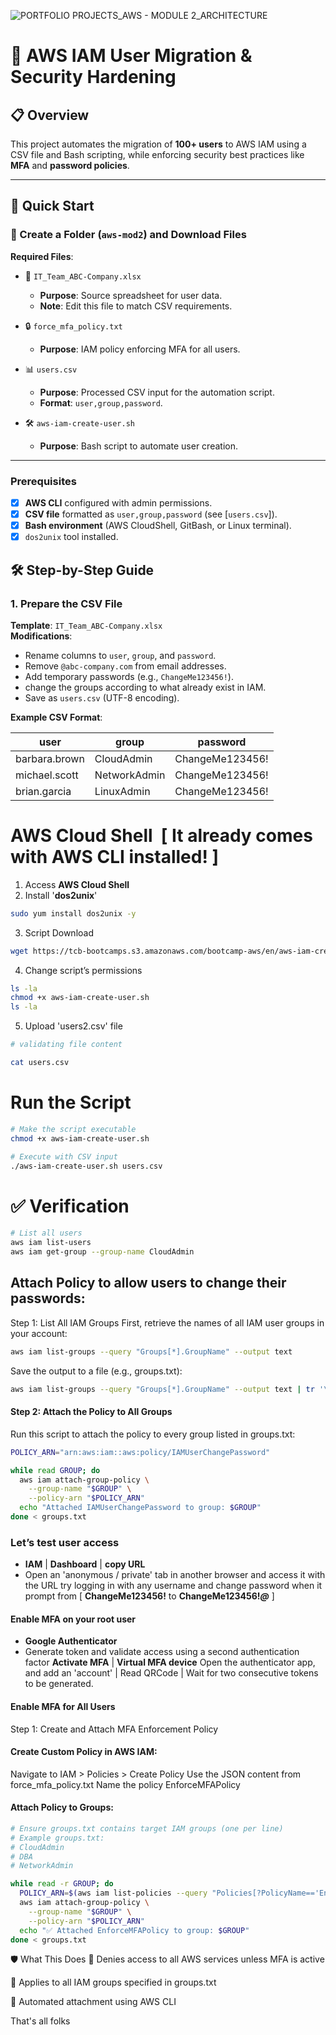 
![PORTFOLIO PROJECTS_AWS - MODULE 2_ARCHITECTURE](https://github.com/user-attachments/assets/40c8b0f1-947c-4d75-a53d-86a96bfc4107)

# 🔐 AWS IAM User Migration & Security Hardening  


## 📋 Overview  
This project automates the migration of **100+ users** to AWS IAM using a CSV file and Bash scripting, while enforcing security best practices like **MFA** and **password policies**.  

---

## 🚀 Quick Start  

### 📂 Create a Folder (`aws-mod2`) and Download Files  
**Required Files**:  

- 📄 `IT_Team_ABC-Company.xlsx`  
  - **Purpose**: Source spreadsheet for user data.  
  - **Note**: Edit this file to match CSV requirements.  

- 🔒 `force_mfa_policy.txt`  
  - **Purpose**: IAM policy enforcing MFA for all users.  

- 📊 `users.csv`  
  - **Purpose**: Processed CSV input for the automation script.  
  - **Format**: `user,group,password`.  

- 🛠️ `aws-iam-create-user.sh`  
  - **Purpose**: Bash script to automate user creation.  
---

### Prerequisites  
- [x] **AWS CLI** configured with admin permissions.  
- [x] **CSV file** formatted as `user,group,password` (see [`users.csv`]).  
- [x] **Bash environment** (AWS CloudShell, GitBash, or Linux terminal).  
- [x] `dos2unix` tool installed.  

## 🛠️ Step-by-Step Guide  

### 1. Prepare the CSV File  
**Template**: `IT_Team_ABC-Company.xlsx`  
**Modifications**:  
- Rename columns to `user`, `group`, and `password`.  
- Remove `@abc-company.com` from email addresses.  
- Add temporary passwords (e.g., `ChangeMe123456!`).
- change the groups according to what already exist in IAM.
- Save as `users.csv` (UTF-8 encoding).  

**Example CSV Format**:  

| user                  | group         | password          |  
|-----------------------|---------------|-------------------|  
| barbara.brown         | CloudAdmin    | ChangeMe123456!   |  
| michael.scott         | NetworkAdmin  | ChangeMe123456!   |  
| brian.garcia          | LinuxAdmin    | ChangeMe123456!   |  


# AWS Cloud Shell  [ It already comes with AWS CLI installed! ]

1. Access **AWS Cloud Shell**
2. Install '**dos2unix**' 

```bash
sudo yum install dos2unix -y
```
3. Script Download

```bash
wget https://tcb-bootcamps.s3.amazonaws.com/bootcamp-aws/en/aws-iam-create-user.sh
```

4. Change script’s permissions

```bash
ls -la
chmod +x aws-iam-create-user.sh
ls -la
```

5. Upload 'users2.csv' file

```bash
# validating file content

cat users.csv
```


# Run the Script
```bash
# Make the script executable
chmod +x aws-iam-create-user.sh

# Execute with CSV input
./aws-iam-create-user.sh users.csv
````
# :white_check_mark: **Verification**

````bash
# List all users
aws iam list-users
aws iam get-group --group-name CloudAdmin
````


## Attach Policy to allow users to change their passwords:
Step 1: List All IAM Groups
First, retrieve the names of all IAM user groups in your account:

````bash
aws iam list-groups --query "Groups[*].GroupName" --output text
````
Save the output to a file (e.g., groups.txt):

````bash
aws iam list-groups --query "Groups[*].GroupName" --output text | tr '\t' '\n' > groups.txt
````
#### Step 2: Attach the Policy to All Groups
Run this script to attach the policy to every group listed in groups.txt:

````bash
POLICY_ARN="arn:aws:iam::aws:policy/IAMUserChangePassword"

while read GROUP; do
  aws iam attach-group-policy \
    --group-name "$GROUP" \
    --policy-arn "$POLICY_ARN"
  echo "Attached IAMUserChangePassword to group: $GROUP"
done < groups.txt
````


### Let’s test user access

- **IAM** | **Dashboard** | **copy URL**
- Open an 'anonymous / private' tab in another browser and access it with the URL 
try logging in with any username and change password when it prompt from [ **ChangeMe123456!** to **ChangeMe123456!*@*** ]


#### Enable MFA on your root user
- **Google Authenticator**
- Generate token and validate access using a second authentication factor
**Activate MFA** | **Virtual MFA device**
Open the authenticator app, and add an 'account' | Read QRCode | Wait for two consecutive tokens to be generated.

#### Enable MFA for All Users
Step 1: Create and Attach MFA Enforcement Policy
#### Create Custom Policy in AWS IAM:
Navigate to IAM > Policies > Create Policy
Use the JSON content from force_mfa_policy.txt
Name the policy EnforceMFAPolicy

#### Attach Policy to Groups:

````bash
# Ensure groups.txt contains target IAM groups (one per line)
# Example groups.txt:
# CloudAdmin
# DBA
# NetworkAdmin

while read -r GROUP; do
  POLICY_ARN=$(aws iam list-policies --query "Policies[?PolicyName=='EnforceMFAPolicy'].Arn" --output text)
  aws iam attach-group-policy \
    --group-name "$GROUP" \
    --policy-arn "$POLICY_ARN"
  echo "✅ Attached EnforceMFAPolicy to group: $GROUP"
done < groups.txt
````

🛡️ What This Does
🔐 Denies access to all AWS services unless MFA is active

📌 Applies to all IAM groups specified in groups.txt

🔄 Automated attachment using AWS CLI


That's all folks


